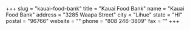 +++
slug = "kauai-food-bank"
title = "Kauai Food Bank"
name = "Kauai Food Bank"
address = "3285 Waapa Street"
city = "Lihue"
state = "HI"
postal = "96766"
website = ""
phone = "808 246-3809"
fax = ""
+++
